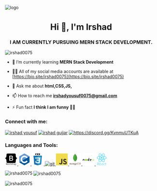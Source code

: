 
![logo](https://github.com/irshad0075/irshad0075/blob/main/banner.png)
<h1 align="center">Hi 👋, I'm Irshad</h1>
<h3 align="center">I AM CURRENTLY PURSUING MERN STACK DEVELOPMENT.</h3>

<p align="left"> <img src="https://komarev.com/ghpvc/?username=irshad0075&label=Profile%20views&color=0e75b6&style=flat" alt="irshad0075" /> </p>

- 🌱 I’m currently learning **MERN Stack Development**

- 👨‍💻 All of my social media accounts are available at [https://bio.site/irshad0075](https://bio.site/irshad0075)

- 💬 Ask me about **html,CSS,JS,**

- 📫 How to reach me **irshadyousuf0075@gmail.com**

- ⚡ Fun fact **I think I am funny 🙂🙂**

<h3 align="left">Connect with me:</h3>
<p align="left">
<a href="https://linkedin.com/in/irshad yousuf" target="blank"><img align="center" src="https://raw.githubusercontent.com/rahuldkjain/github-profile-readme-generator/master/src/images/icons/Social/linked-in-alt.svg" alt="irshad yousuf" height="30" width="40" /></a>
<a href="https://fb.com/irshad gujjar" target="blank"><img align="center" src="https://raw.githubusercontent.com/rahuldkjain/github-profile-readme-generator/master/src/images/icons/Social/facebook.svg" alt="irshad gujjar" height="30" width="40" /></a>
<a href="https://discord.gg/https://discord.gg/KvnmuUTKuA" target="blank"><img align="center" src="https://raw.githubusercontent.com/rahuldkjain/github-profile-readme-generator/master/src/images/icons/Social/discord.svg" alt="https://discord.gg/KvnmuUTKuA" height="30" width="40" /></a>
</p>

<h3 align="left">Languages and Tools:</h3>
<p align="left"> <a href="https://getbootstrap.com" target="_blank" rel="noreferrer"> <img src="https://raw.githubusercontent.com/devicons/devicon/master/icons/bootstrap/bootstrap-plain-wordmark.svg" alt="bootstrap" width="40" height="40"/> </a> <a href="https://www.cprogramming.com/" target="_blank" rel="noreferrer"> <img src="https://raw.githubusercontent.com/devicons/devicon/master/icons/c/c-original.svg" alt="c" width="40" height="40"/> </a> <a href="https://www.w3schools.com/css/" target="_blank" rel="noreferrer"> <img src="https://raw.githubusercontent.com/devicons/devicon/master/icons/css3/css3-original-wordmark.svg" alt="css3" width="40" height="40"/> </a> <a href="https://git-scm.com/" target="_blank" rel="noreferrer"> <img src="https://www.vectorlogo.zone/logos/git-scm/git-scm-icon.svg" alt="git" width="40" height="40"/> </a> <a href="https://developer.mozilla.org/en-US/docs/Web/JavaScript" target="_blank" rel="noreferrer"> <img src="https://raw.githubusercontent.com/devicons/devicon/master/icons/javascript/javascript-original.svg" alt="javascript" width="40" height="40"/> </a> <a href="https://www.mongodb.com/" target="_blank" rel="noreferrer"> <img src="https://raw.githubusercontent.com/devicons/devicon/master/icons/mongodb/mongodb-original-wordmark.svg" alt="mongodb" width="40" height="40"/> </a> <a href="https://nodejs.org" target="_blank" rel="noreferrer"> <img src="https://raw.githubusercontent.com/devicons/devicon/master/icons/nodejs/nodejs-original-wordmark.svg" alt="nodejs" width="40" height="40"/> </a> <a href="https://reactjs.org/" target="_blank" rel="noreferrer"> <img src="https://raw.githubusercontent.com/devicons/devicon/master/icons/react/react-original-wordmark.svg" alt="react" width="40" height="40"/> </a> </p>

<p><img align="left" src="https://github-readme-stats.vercel.app/api/top-langs?username=irshad0075&show_icons=true&locale=en&layout=compact" alt="irshad0075" /></p>

<p>&nbsp;<img align="center" src="https://github-readme-stats.vercel.app/api?username=irshad0075&show_icons=true&locale=en" alt="irshad0075" /></p>

<p><img align="center" src="https://github-readme-streak-stats.herokuapp.com/?user=irshad0075&" alt="irshad0075" /></p>
